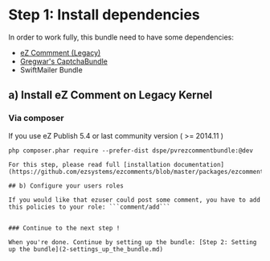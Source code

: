 # Step 1: Install dependencies

In order to work fully, this bundle need to have some dependencies:
* [eZ Commment (Legacy)](https://github.com/ezsystems/ezcomments/tree/master/packages/ezcomments_extension/ezextension/ezcomments)
* [Gregwar's CaptchaBundle](https://github.com/Gregwar/CaptchaBundle)
* SwiftMailer Bundle

## a) Install eZ Comment on Legacy Kernel

### Via composer

If you use eZ Publish 5.4 or last community version ( >= 2014.11 )
```
php composer.phar require --prefer-dist dspe/pvrezcommentbundle:@dev
```

```
For this step, please read full [installation documentation](https://github.com/ezsystems/ezcomments/blob/master/packages/ezcomments_extension/ezextension/ezcomments/doc/INSTALL)

## b) Configure your users roles

If you would like that ezuser could post some comment, you have to add this policies to your role: ```comment/add```


### Continue to the next step !

When you're done. Continue by setting up the bundle: [Step 2: Setting up the bundle](2-settings_up_the_bundle.md)


